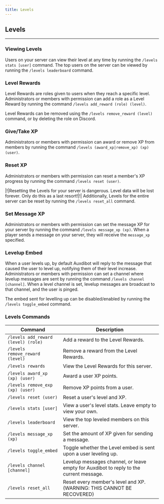 ```yaml
---
title: Levels
---
```


## Levels

---

### Viewing Levels

Users on your server can view their level at any time by running the `/levels stats [user]` command. The top users on the server can be viewed by running the `/levels leaderboard` command.

### Level Rewards

Level Rewards are roles given to users when they reach a specific level. Administrators or members with permission can add a role as a Level Reward by running the command `/levels add_reward (role) (level)`.

Level Rewards can be removed using the `/levels remove_reward (level)` command, or by deleting the role on Discord.

### Give/Take XP

Administrators or members with permission can award or remove XP from members by running the command `/levels (award_xp|remove_xp) (xp) (user)`.

### Reset XP

Administrators or members with permission can reset a member's XP progress by running the command `/levels reset (user)`.

|!|Resetting the Levels for your server is dangerous. Level data will be lost forever. Only do this as a last resort!|!|
Additionally, Levels for the entire server can be reset by running the `/levels reset_all` command.

### Set Message XP

Administrators or members with permission can set the message XP for your server by running the command `/levels message_xp (xp)`. When a player sends a message on your server, they will receive the `message_xp` specified.

### Levelup Embed

When a user levels up, by default Auxdibot will reply to the message that caused the user to level up, notifying them of their level increase. Administrators or members with permission can set a channel where levelup messages are sent by running the command `/levels channel [channel]`. When a level channel is set, levelup messages are broadcast to that channel, and the user is pinged.

The embed sent for levelling up can be disabled/enabled by running the `/levels toggle_embed` command.
### Levels Commands


| Command | Description |
| --- | --- |
| `/levels add_reward (level) (role)` | Add a reward to the Level Rewards. |
| `/levels remove_reward (level)` | Remove a reward from the Level Rewards. |
| `/levels rewards` | View the Level Rewards for this server. |
| `/levels award_xp (xp) (user)` | Award a user XP points. |
| `/levels remove_exp (xp) (user)` | Remove XP points from a user. |
| `/levels reset (user)` | Reset a user's level and XP. |
| `/levels stats [user]` | View a user's level stats. Leave empty to view your own. |
| `/levels leaderboard` | View the top leveled members on this server. |
| `/levels message_xp (xp)` | Set the amount of XP given for sending a message. |
| `/levels toggle_embed` | Toggle whether the Level embed is sent upon a user leveling up. |
| `/levels channel [channel]` | Levelup messages channel, or leave empty for Auxdibot to reply to the current message. |
| `/levels reset_all` | Reset every member's level and XP. (WARNING: THIS CANNOT BE RECOVERED) |